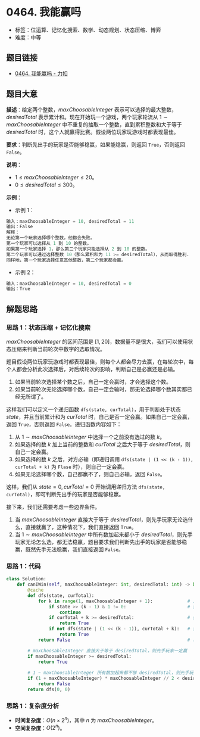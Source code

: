 # 0464. 我能赢吗

- 标签：位运算、记忆化搜索、数学、动态规划、状态压缩、博弈
- 难度：中等

## 题目链接

- [0464. 我能赢吗 - 力扣](https://leetcode.cn/problems/can-i-win/)

## 题目大意

**描述**：给定两个整数，$maxChoosableInteger$ 表示可以选择的最大整数，$desiredTotal$ 表示累计和。现在开始玩一个游戏，两个玩家轮流从 $1 \sim maxChoosableInteger$ 中不重复的抽取一个整数，直到累积整数和大于等于 $desiredTotal$ 时，这个人就赢得比赛。假设两位玩家玩游戏时都表现最佳。

**要求**：判断先出手的玩家是否能够稳赢，如果能稳赢，则返回 `True`，否则返回 `False`。

**说明**：

- $1 \le maxChoosableInteger \le 20$。
- $0 \le desiredTotal \le 300$。

**示例**：

- 示例 1：

```python
输入：maxChoosableInteger = 10, desiredTotal = 11
输出：False
解释：
无论第一个玩家选择哪个整数，他都会失败。
第一个玩家可以选择从 1 到 10 的整数。
如果第一个玩家选择 1，那么第二个玩家只能选择从 2 到 10 的整数。
第二个玩家可以通过选择整数 10（那么累积和为 11 >= desiredTotal），从而取得胜利.
同样地，第一个玩家选择任意其他整数，第二个玩家都会赢。
```

- 示例 2：

```python
输入：maxChoosableInteger = 10, desiredTotal = 0
输出：True
```

## 解题思路

### 思路 1：状态压缩 + 记忆化搜索

$maxChoosableInteger$ 的区间范围是 $[1, 20]$，数据量不是很大，我们可以使用状态压缩来判断当前轮次中数字的选取情况。

题目假设两位玩家玩游戏时都表现最佳，则每个人都会尽力去赢，在每轮次中，每个人都会分析此次选择后，对后续轮次的影响，判断自己是必赢还是必输。

1. 如果当前轮次选择某个数之后，自己一定会赢时，才会选择这个数。
2. 如果当前轮次无论选择哪个数，自己一定会输时，那无论选择哪个数其实都已经无所谓了。

这样我们可以定义一个递归函数 `dfs(state, curTotal)`，用于判断处于状态 $state$，并且当前累计和为 $curTotal$ 时，自己是否一定会赢。如果自己一定会赢，返回 `True`，否则返回 `False`。递归函数内容如下：

1. 从 $1 \sim maxChoosableInteger$ 中选择一个之前没有选过的数 $k$。
2. 如果选择的数 $k$ 加上当前的整数和 $curTotal$ 之后大于等于 $desiredTotal$，则自己一定会赢。
3. 如果选择的数 $k$ 之后，对方必输（即递归调用 `dfs(state | (1 << (k - 1)), curTotal + k)`  为 `Flase` 时），则自己一定会赢。
4. 如果无论选择哪个数，自己都赢不了，则自己必输，返回 `False`。

这样，我们从 $state = 0, curTotal = 0$ 开始调用递归方法 `dfs(state, curTotal)`，即可判断先出手的玩家是否能够稳赢。

接下来，我们还需要考虑一些边界条件。

1. 当 $maxChoosableInteger$ 直接大于等于 $desiredTotal$，则先手玩家无论选什么，直接就赢了，这种情况下，我们直接返回 `True`。
2. 当 $1 \sim maxChoosableInteger$ 中所有数加起来都小于 $desiredTotal$，则先手玩家无论怎么选，都无法稳赢，题目要求我们判断先出手的玩家是否能够稳赢，既然先手无法稳赢，我们直接返回 `False`。

### 思路 1：代码

```python
class Solution:
    def canIWin(self, maxChoosableInteger: int, desiredTotal: int) -> bool:
        @cache
        def dfs(state, curTotal):
            for k in range(1, maxChoosableInteger + 1):             # 从 1 ~ maxChoosableInteger 中选择一个数
                if state >> (k - 1) & 1 != 0:                       # 如果之前选过该数则跳过
                    continue
                if curTotal + k >= desiredTotal:                    # 如果选择了 k，累积整数和大于等于 desiredTotal，则该玩家一定赢
                    return True
                if not dfs(state | (1 << (k - 1)), curTotal + k):   # 如果当前选择了 k 之后，对手一定输，则当前玩家一定赢
                    return True
            return False                                            # 以上都赢不了的话，当前玩家一定输

        # maxChoosableInteger 直接大于等于 desiredTotal，则先手玩家一定赢
        if maxChoosableInteger >= desiredTotal:
            return True
            
        # 1 ~ maxChoosableInteger 所有数加起来都不够 desiredTotal，则先手玩家一定输
        if (1 + maxChoosableInteger) * maxChoosableInteger // 2 < desiredTotal:
            return False
        return dfs(0, 0)
```

### 思路 1：复杂度分析

- **时间复杂度**：$O(n \times 2^n)$，其中 $n$ 为 $maxChoosableInteger$。
- **空间复杂度**：$O(2^n)$。

